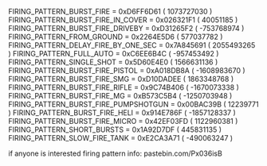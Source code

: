 FIRING_PATTERN_BURST_FIRE = 0xD6FF6D61 ( 1073727030 )
FIRING_PATTERN_BURST_FIRE_IN_COVER = 0x026321F1 ( 40051185 )
FIRING_PATTERN_BURST_FIRE_DRIVEBY = 0xD31265F2 ( -753768974 )
FIRING_PATTERN_FROM_GROUND = 0x2264E5D6 ( 577037782 )
FIRING_PATTERN_DELAY_FIRE_BY_ONE_SEC = 0x7A845691 ( 2055493265 )
FIRING_PATTERN_FULL_AUTO = 0xC6EE6B4C ( -957453492 )
FIRING_PATTERN_SINGLE_SHOT = 0x5D60E4E0 ( 1566631136 )
FIRING_PATTERN_BURST_FIRE_PISTOL = 0xA018DB8A ( -1608983670 )
FIRING_PATTERN_BURST_FIRE_SMG = 0xD10DADEE ( 1863348768 )
FIRING_PATTERN_BURST_FIRE_RIFLE = 0x9C74B406 ( -1670073338 )
FIRING_PATTERN_BURST_FIRE_MG = 0xB573C5B4 ( -1250703948 )
FIRING_PATTERN_BURST_FIRE_PUMPSHOTGUN = 0x00BAC39B ( 12239771 )
FIRING_PATTERN_BURST_FIRE_HELI = 0x914E786F ( -1857128337 )
FIRING_PATTERN_BURST_FIRE_MICRO = 0x42EF03FD ( 1122960381 )
FIRING_PATTERN_SHORT_BURSTS = 0x1A92D7DF ( 445831135 )
FIRING_PATTERN_SLOW_FIRE_TANK = 0xE2CA3A71 ( -490063247 )

if anyone is interested firing pattern info: pastebin.com/Px036isB